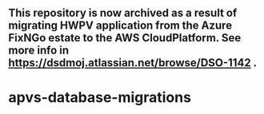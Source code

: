 ## This repository is now archived as a result of migrating HWPV application from the Azure FixNGo estate to the AWS CloudPlatform. See more info in https://dsdmoj.atlassian.net/browse/DSO-1142 .

# apvs-database-migrations
